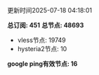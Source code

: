 更新时间2025-07-18 04:18:01

**总订阅: 451**
**总节点: 48693**
- vless节点: 19749
- hysteria2节点: 10

**google ping有效节点: 16**
